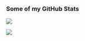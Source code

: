### Some of my GitHub Stats
<p>
    <img src="https://github-readme-stats.vercel.app/api?username=SRahmanistic&show_icons=true&theme=dark&line_height=40">
</p>
<p>
    <img src="https://github-readme-stats.vercel.app/api/top-langs/?username=SRahmanistic&theme=dark">
</p>


